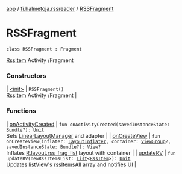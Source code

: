 [app](../../index.md) / [fi.halmetoja.rssreader](../index.md) / [RSSFragment](./index.md)

# RSSFragment

`class RSSFragment : Fragment`

[RssItem](../-rss-item/index.md) Activity /Fragment

### Constructors

| [&lt;init&gt;](-init-.md) | `RSSFragment()`<br>[RssItem](../-rss-item/index.md) Activity /Fragment |

### Functions

| [onActivityCreated](on-activity-created.md) | `fun onActivityCreated(savedInstanceState: `[`Bundle`](https://developer.android.com/reference/android/os/Bundle.html)`?): `[`Unit`](https://kotlinlang.org/api/latest/jvm/stdlib/kotlin/-unit/index.html)<br>Sets [LinearLayoutManager](#) and adapter |
| [onCreateView](on-create-view.md) | `fun onCreateView(inflater: `[`LayoutInflater`](https://developer.android.com/reference/android/view/LayoutInflater.html)`, container: `[`ViewGroup`](https://developer.android.com/reference/android/view/ViewGroup.html)`?, savedInstanceState: `[`Bundle`](https://developer.android.com/reference/android/os/Bundle.html)`?): `[`View`](https://developer.android.com/reference/android/view/View.html)`?`<br>Inflates [R.layout.rss_frag_list](#) layout with container |
| [updateRV](update-r-v.md) | `fun updateRV(newRssItemsList: `[`List`](https://kotlinlang.org/api/latest/jvm/stdlib/kotlin.collections/-list/index.html)`<`[`RssItem`](../-rss-item/index.md)`>): `[`Unit`](https://kotlinlang.org/api/latest/jvm/stdlib/kotlin/-unit/index.html)<br>Updates [listView](#)'s [rssItemsAll](#) array and notifies UI |

